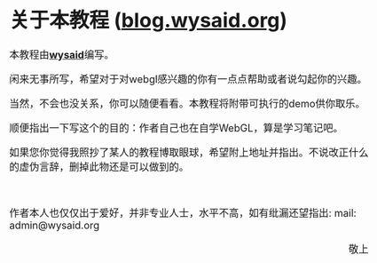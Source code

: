 ﻿<html lang="en" xmlns="http://www.w3.org/1999/xhtml">
<head>
    <meta charset="utf-8" />
    <title>关于本教程</title>
</head>
<body style="font:bold;font-size:large;">
    <h1>关于本教程 (<a href="http://blog.wysaid.org/" target="_blank">blog.wysaid.org</a>)</h1>
    <p>本教程由<u><b><a href="http://blog.wysaid.org/" target="_blank">wysaid</a></b></u>编写。</p>
    <p>闲来无事所写，希望对于对webgl感兴趣的你有一点点帮助或者说勾起你的兴趣。</p>
    <p>当然，不会也没关系，你可以随便看看。本教程将附带可执行的demo供你取乐。</p>
    <p>顺便指出一下写这个的目的：作者自己也在自学WebGL，算是学习笔记吧。</p>
    <p>如果您你觉得我照抄了某人的教程博取眼球，希望附上地址并指出。不说改正什么的虚伪言辞，删掉此物还是可以做到的。</p>
    <br />
    <p>作者本人也仅仅出于爱好，并非专业人士，水平不高，如有纰漏还望指出: mail: admin@wysaid.org</p>
    <p style="text-align:right">敬上</p>
</body>
</html>
